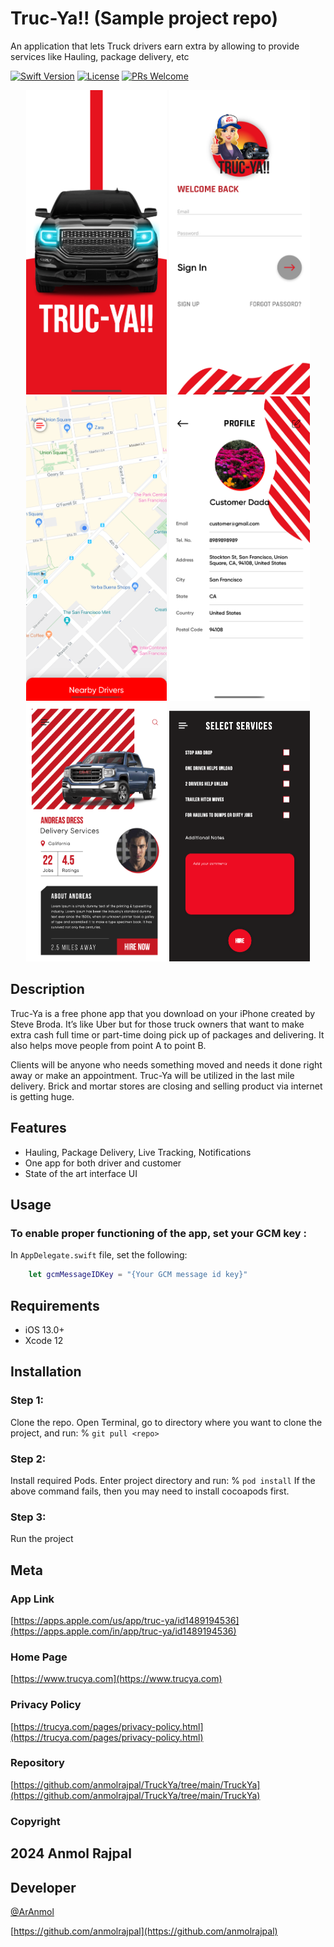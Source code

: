 # Truc-Ya!! (Sample project repo)
An application that lets Truck drivers earn extra by allowing to provide services like Hauling, package delivery, etc


[![Swift Version][swift-image]][swift-url]
[![License][license-image]][license-url]
[![PRs Welcome](https://img.shields.io/badge/PRs-welcome-brightgreen.svg?style=flat-square)](http://makeapullrequest.com)


<p align="center">
<img src="Public/Screenshots/1.png", width=225, height=487>
<img src="Public/Screenshots/2.png", width=225, height=487>
<img src="Public/Screenshots/3.png", width=225, height=487>
<img src="Public/Screenshots/4.png", width=225, height=487>
<img src="Public/Screenshots/5.png", width=225, height=414>
<img src="Public/Screenshots/6.png", width=225, height=401>
</p>


## Description
Truc-Ya is a free phone app that you download on your iPhone created by Steve Broda. It’s like Uber but for those truck owners that want to make extra cash full time or part-time doing pick up of packages and delivering. It also helps move people from point A to point B.

Clients will be anyone who needs something moved and needs it done right away or make an appointment. Truc-Ya will be utilized in the last mile delivery. Brick and mortar stores are closing and selling product via internet is getting huge.

## Features

* Hauling, Package Delivery, Live Tracking, Notifications 
* One app for both driver and customer
* State of the art interface UI


## Usage

### To enable proper functioning of the app, set your GCM key :
In `AppDelegate.swift` file, set the following:
```swift
    let gcmMessageIDKey = "{Your GCM message id key}"
```

## Requirements

- iOS 13.0+ 
- Xcode 12

## Installation

### Step 1:

Clone the repo. Open Terminal, go to directory where you want to clone the project, and run:
% `git pull <repo>`

### Step 2:

Install required Pods. Enter project directory and run:
% `pod install`
If the above command fails, then you may need to install cocoapods first.

### Step 3: 

Run the project



## Meta

### App Link
[https://apps.apple.com/us/app/truc-ya/id1489194536](https://apps.apple.com/in/app/truc-ya/id1489194536)

### Home Page
[https://www.trucya.com](https://www.trucya.com)

### Privacy Policy
[https://trucya.com/pages/privacy-policy.html](https://trucya.com/pages/privacy-policy.html)

### Repository
[https://github.com/anmolrajpal/TruckYa/tree/main/TruckYa](https://github.com/anmolrajpal/TruckYa/tree/main/TruckYa)

### Copyright
## 2024 Anmol Rajpal

## Developer

[@ArAnmol](https://twitter.com/ArAnmol)

[https://github.com/anmolrajpal](https://github.com/anmolrajpal)


[swift-image]:https://img.shields.io/badge/swift-5.0-orange.svg
[swift-url]: https://swift.org/
[license-image]: https://img.shields.io/badge/License-MIT-blue.svg
[license-url]: LICENSE.txt


